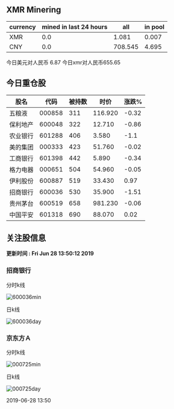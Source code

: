 ## XMR Minering

|currency|mined in last 24 hours|all|in pool|
|---|---|---|---|
|XMR|0.0|1.081|0.007|
|CNY|0.0|708.545|4.695|

今日美元对人民币 6.87	今日xmr对人民币655.65


## 今日重仓股 

|股名|代码|被持数|时价|涨跌%|
|---|---|---|---|---|
|五粮液|000858|311|116.920|-0.32|
|保利地产|600048|322|12.710|-0.86|
|农业银行|601288|406|3.580|-1.1|
|美的集团|000333|423|51.760|-0.02|
|工商银行|601398|442|5.890|-0.34|
|格力电器|000651|504|54.960|-0.05|
|伊利股份|600887|519|33.430|0.97|
|招商银行|600036|530|35.900|-1.51|
|贵州茅台|600519|658|981.230|-0.06|
|中国平安|601318|690|88.070|0.02|

## 关注股信息
**更新时间 : Fri Jun 28 13:50:12 2019**
### 招商银行 
分时k线

![600036min](http://image.sinajs.cn/newchart/min/n/sh600036.gif)

日k线

![600036day](http://image.sinajs.cn/newchart/daily/n/sh600036.gif)

### 京东方Ａ 
分时k线

![000725min](http://image.sinajs.cn/newchart/min/n/sz000725.gif)

日k线

![000725day](http://image.sinajs.cn/newchart/daily/n/sz000725.gif)

2019-06-28 13:50
